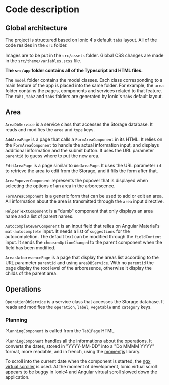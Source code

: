 # Code description

## Global architecture

The project is structured based on Ionic 4's default `tabs` layout.
All of the code resides in the `src` folder.

Images are to be put in the `src/assets` folder.
Global CSS changes are made in the `src/theme/variables.scss` file.

**The `src/app` folder contains all of the Typescript and HTML files.**

The `model` folder contains the model classes.
Each class corresponding to a main feature of the app is placed into the same folder. For example, the `area` folder contains the pages, components and services related to that feature.
The `tab1`, `tab2` and `tabs` folders are generated by Ionic's `tabs` default layout.

## Area

`AreaDbService` is a service class that accesses the Storage database. It reads and modifies the `area` and `type` keys.

`AddAreaPage` is a page that calls a `FormAreaComponent` in its HTML. It relies on the `FormAreaComponent` to handle the actual information input, and displays additional information and the submit button.
It uses the URL parameter `parentid` to guess where to put the new area.

`EditAreaPage` is a page similar to `AddAreaPage`. It uses the URL parameter `id` to retrieve the area to edit from the Storage, and it fills the form after that.

`AreaPopoverComponent` represents the popover that is displayed when selecting the options of an area in the arborescence.

`FormAreaComponent` is a generic form that can be used to add or edit an area. All information about the area is transmitted through the `area` input directive.

`HelperTextComponent` is a "dumb" component that only displays an area name and a list of parent names.

`AutocompleteBarComponent` is an input field that relies on Angular Material's `mat-autocomplete` input. It needs a list of `suggestions` for the autocompletion. The default text can be modified through the `fieldContent` input. It sends the `choosenOptionChanged` to the parent component when the field has been modified.

`AreasArboresencePage` is a page that display the areas list according to the URL parameter `parentid` and using `areaDBService`. With no `parentid` the page display the root level of the arboresence, otherwise it display the childs of the parent area.

## Operations

`OperationDbService` is a service class that accesses the Storage database. It reads and modifies the `operation`, `label`, `vegetable` and `category` keys.

### Planning

`PlanningComponent` is called from the `Tab1Page` HTML.

`PlanningComponent` handles all the informations about the operations. It converts the dates, stored in "YYYY-MM-DD" into a "Do MMMM YYYY" format, more readable, and in french, using the [momentjs](https://momentjs.com/docs/) library.

To scroll into the current date when the component is started, the [ngx virtual scroller](https://www.npmjs.com/package/ngx-virtual-scroller) is used. At the moment of development, Ionic virtual scroll appears to be buggy in Ionic4 and Angular virtual scroll slowed down the application.
